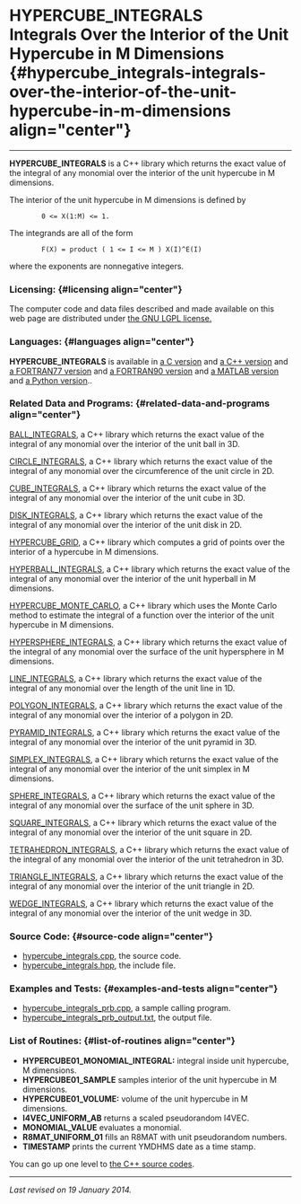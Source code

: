 HYPERCUBE\_INTEGRALS\
Integrals Over the Interior of the Unit Hypercube in M Dimensions {#hypercube_integrals-integrals-over-the-interior-of-the-unit-hypercube-in-m-dimensions align="center"}
=================================================================

------------------------------------------------------------------------

**HYPERCUBE\_INTEGRALS** is a C++ library which returns the exact value
of the integral of any monomial over the interior of the unit hypercube
in M dimensions.

The interior of the unit hypercube in M dimensions is defined by

            0 <= X(1:M) <= 1.
          

The integrands are all of the form

            F(X) = product ( 1 <= I <= M ) X(I)^E(I)
          

where the exponents are nonnegative integers.

### Licensing: {#licensing align="center"}

The computer code and data files described and made available on this
web page are distributed under [the GNU LGPL
license.](../../txt/gnu_lgpl.txt)

### Languages: {#languages align="center"}

**HYPERCUBE\_INTEGRALS** is available in [a C
version](../../c_src/hypercube_integrals/hypercube_integrals.md) and
[a C++
version](../../master/hypercube_integrals/hypercube_integrals.md) and
[a FORTRAN77
version](../../f77_src/hypercube_integrals/hypercube_integrals.md) and
[a FORTRAN90
version](../../f_src/hypercube_integrals/hypercube_integrals.md) and
[a MATLAB
version](../../m_src/hypercube_integrals/hypercube_integrals.md) and
[a Python
version](../../py_src/hypercube_integrals/hypercube_integrals.md)..

### Related Data and Programs: {#related-data-and-programs align="center"}

[BALL\_INTEGRALS](../../master/ball_integrals/ball_integrals.md), a
C++ library which returns the exact value of the integral of any
monomial over the interior of the unit ball in 3D.

[CIRCLE\_INTEGRALS](../../master/circle_integrals/circle_integrals.md),
a C++ library which returns the exact value of the integral of any
monomial over the circumference of the unit circle in 2D.

[CUBE\_INTEGRALS](../../master/cube_integrals/cube_integrals.md), a
C++ library which returns the exact value of the integral of any
monomial over the interior of the unit cube in 3D.

[DISK\_INTEGRALS](../../master/disk_integrals/disk_integrals.md), a
C++ library which returns the exact value of the integral of any
monomial over the interior of the unit disk in 2D.

[HYPERCUBE\_GRID](../../master/hypercube_grid/hypercube_grid.md), a
C++ library which computes a grid of points over the interior of a
hypercube in M dimensions.

[HYPERBALL\_INTEGRALS](../../master/hyperball_integrals/hyperball_integrals.md),
a C++ library which returns the exact value of the integral of any
monomial over the interior of the unit hyperball in M dimensions.

[HYPERCUBE\_MONTE\_CARLO](../../master/hypercube_monte_carlo/hypercube_monte_carlo.md),
a C++ library which uses the Monte Carlo method to estimate the integral
of a function over the interior of the unit hypercube in M dimensions.

[HYPERSPHERE\_INTEGRALS](../../master/hypersphere_integrals/hypersphere_integrals.md),
a C++ library which returns the exact value of the integral of any
monomial over the surface of the unit hypersphere in M dimensions.

[LINE\_INTEGRALS](../../master/line_integrals/line_integrals.md), a
C++ library which returns the exact value of the integral of any
monomial over the length of the unit line in 1D.

[POLYGON\_INTEGRALS](../../master/polygon_integrals/polygon_integrals.md),
a C++ library which returns the exact value of the integral of any
monomial over the interior of a polygon in 2D.

[PYRAMID\_INTEGRALS](../../master/pyramid_integrals/pyramid_integrals.md),
a C++ library which returns the exact value of the integral of any
monomial over the interior of the unit pyramid in 3D.

[SIMPLEX\_INTEGRALS](../../master/simplex_integrals/simplex_integrals.md),
a C++ library which returns the exact value of the integral of any
monomial over the interior of the unit simplex in M dimensions.

[SPHERE\_INTEGRALS](../../master/sphere_integrals/sphere_integrals.md),
a C++ library which returns the exact value of the integral of any
monomial over the surface of the unit sphere in 3D.

[SQUARE\_INTEGRALS](../../master/square_integrals/square_integrals.md),
a C++ library which returns the exact value of the integral of any
monomial over the interior of the unit square in 2D.

[TETRAHEDRON\_INTEGRALS](../../master/tetrahedron_integrals/tetrahedron_integrals.md),
a C++ library which returns the exact value of the integral of any
monomial over the interior of the unit tetrahedron in 3D.

[TRIANGLE\_INTEGRALS](../../master/triangle_integrals/triangle_integrals.md),
a C++ library which returns the exact value of the integral of any
monomial over the interior of the unit triangle in 2D.

[WEDGE\_INTEGRALS](../../master/wedge_integrals/wedge_integrals.md),
a C++ library which returns the exact value of the integral of any
monomial over the interior of the unit wedge in 3D.

### Source Code: {#source-code align="center"}

-   [hypercube\_integrals.cpp](hypercube_integrals.cpp), the source
    code.
-   [hypercube\_integrals.hpp](hypercube_integrals.hpp), the include
    file.

### Examples and Tests: {#examples-and-tests align="center"}

-   [hypercube\_integrals\_prb.cpp](hypercube_integrals_prb.cpp), a
    sample calling program.
-   [hypercube\_integrals\_prb\_output.txt](hypercube_integrals_prb_output.txt),
    the output file.

### List of Routines: {#list-of-routines align="center"}

-   **HYPERCUBE01\_MONOMIAL\_INTEGRAL:** integral inside unit hypercube,
    M dimensions.
-   **HYPERCUBE01\_SAMPLE** samples interior of the unit hypercube in M
    dimensions.
-   **HYPERCUBE01\_VOLUME:** volume of the unit hypercube in M
    dimensions.
-   **I4VEC\_UNIFORM\_AB** returns a scaled pseudorandom I4VEC.
-   **MONOMIAL\_VALUE** evaluates a monomial.
-   **R8MAT\_UNIFORM\_01** fills an R8MAT with unit pseudorandom
    numbers.
-   **TIMESTAMP** prints the current YMDHMS date as a time stamp.

You can go up one level to [the C++ source codes](../cpp_src.md).

------------------------------------------------------------------------

*Last revised on 19 January 2014.*
